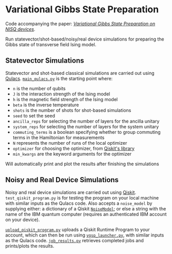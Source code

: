 # Variational Gibbs State Preparation

Code accompanying the paper: [_Variational Gibbs State Preparation on NISQ devices_](https://arxiv.org/abs/2303.11276).

Run statevector/shot-based/noisy/real device simulations for preparing the Gibbs state of transverse field Ising model.

## Statevector Simulations

Statevector and shot-based classical simulations are carried out
using [Qulacs](https://github.com/qulacs/qulacs). [`main_qulacs.py`](qulacs/main_qulacs.py) is the starting point where:

- `n` is the number of qubits
- `J` is the interaction strength of the Ising model
- `h` is the magnetic field strength of the Ising model
- `beta` is the inverse temperature
- `shots` is the number of shots for shot-based simulations
- `seed` to set the seed
- `ancilla_reps` for selecting the number of layers for the ancilla unitary
- `system_reps` for selecting the number of layers for the system unitary
- `commuting_terms` is a boolean specifying whether to group commuting terms in the Hamiltonian for measurements
- `N` represents the number of runs of the local optimizer
- `optimizer` for choosing the optimizer,
  from [Qiskit's library](https://qiskit.org/documentation/stubs/qiskit.algorithms.optimizers.html)
- `min_kwargs` are the keyword arguments for the optimizer

Will automatically print and plot the results after finishing the simulations

## Noisy and Real Device Simulations

Noisy and real device simulations are carried out using [Qiskit](https://qiskit.org/). `test_qiskit_program.py` is for
testing the program on your local machine with similar inputs as the Qulacs code. Also accepts a `noise_model` by
supplying either: a dictionary of a
Qiskit [`NoiseModel`](https://qiskit.org/documentation/stubs/qiskit_aer.noise.NoiseModel.html#qiskit_aer.noise.NoiseModel);
or else a string with the name of the IBM quantum computer (requires an authenticated IBM account on your device).

[`upload_qiskit_program.py`](/qiskit_runtime/upload_qiskit_program.py) uploads a Qiskit Runtime Program to your account,
which can then be run using [`vgsp_launcher.py`](/qiskit_runtime/vgsp_launcher.py), with similar inputs as the Qulacs
code. [`job_results.py`](qiskit_runtime/job_results.py) retrieves completed jobs and prints/plots the results.
